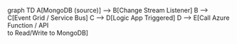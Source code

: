 graph TD
  A[MongoDB (source)] --> B[Change Stream Listener]
  B --> C[Event Grid / Service Bus]
  C --> D[Logic App Triggered]
  D --> E[Call Azure Function / API<br>to Read/Write to MongoDB]